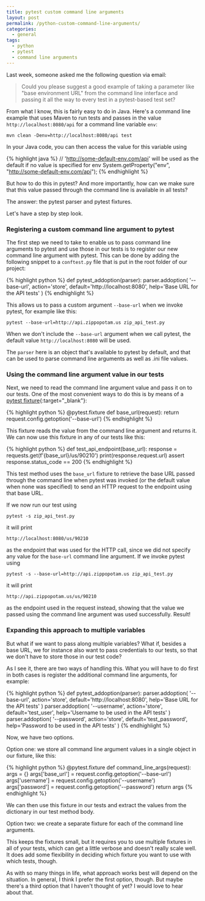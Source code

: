 ```yaml
---
title: pytest custom command line arguments
layout: post
permalink: /python-custom-command-line-arguments/
categories:
  - general
tags:
  - python
  - pytest
  - command line arguments
---
```

Last week, someone asked me the following question via email:

> Could you please suggest a good example of taking a parameter like "base environment URL" from the command line interface and passing it all the way to every test in a pytest-based test set?

From what I know, this is fairly easy to do in Java. Here's a command line example that uses Maven to run tests and passes in the value `http://localhost:8080/api` for a command line variable `env`:

```
mvn clean -Denv=http://localhost:8080/api test
```

In your Java code, you can then access the value for this variable using

{% highlight java %}
// 'http://some-default-env.com/api' will be used as the default if no value is specified for env
System.getProperty("env", "http://some-default-env.com/api");
{% endhighlight %}

But how to do this in pytest? And more importantly, how can we make sure that this value passed through the command line is available in all tests?

The answer: the pytest parser and pytest fixtures.

Let's have a step by step look.

### Registering a custom command line argument to pytest
The first step we need to take to enable us to pass command line arguments to pytest and use those in our tests is to register our new command line argument with pytest. This can be done by adding the following snippet to a `conftest.py` file that is put in the root folder of our project:

{% highlight python %}
def pytest_addoption(parser):
    parser.addoption(
        '--base-url', action='store', default='http://localhost:8080', help='Base URL for the API tests'
    )
{% endhighlight %}

This allows us to pass a custom argument `--base-url` when we invoke pytest, for example like this:

```
pytest --base-url=http://api.zippopotam.us zip_api_test.py
```

When we don't include the `--base-url` argument when we call pytest, the default value `http://localhost:8080` will be used.

The `parser` here is an object that's available to pytest by default, and that can be used to parse command line arguments as well as .ini file values.

### Using the command line argument value in our tests
Next, we need to read the command line argument value and pass it on to our tests. One of the most convenient ways to do this is by means of a [pytest fixture](https://docs.pytest.org/en/latest/explanation/fixtures.html){:target="_blank"}:

{% highlight python %}
@pytest.fixture
def base_url(request):
    return request.config.getoption('--base-url')
{% endhighlight %}

This fixture reads the value from the command line argument and returns it. We can now use this fixture in any of our tests like this:

{% highlight python %}
def test_api_endpoint(base_url):
    response = requests.get(f'{base_url}/us/90210')
    print(response.request.url)
    assert response.status_code == 200
{% endhighlight %}

This test method uses the `base_url` fixture to retrieve the base URL passed through the command line when pytest was invoked (or the default value when none was specified) to send an HTTP request to the endpoint using that base URL.

If we now run our test using

```pytest -s zip_api_test.py```

it will print

```http://localhost:8080/us/90210```

as the endpoint that was used for the HTTP call, since we did not specify any value for the `base-url` command line argument. If we invoke pytest using

```pytest -s --base-url=http://api.zippopotam.us zip_api_test.py```

it will print

```http://api.zippopotam.us/us/90210```

as the endpoint used in the request instead, showing that the value we passed using the command line argument was used successfully. Result!

### Expanding this approach to multiple variables
But what if we want to pass along multiple variables? What if, besides a base URL, we for instance also want to pass credentials to our tests, so that we don't have to store those in our test code?

As I see it, there are two ways of handling this. What you will have to do first in both cases is register the additional command line arguments, for example:

{% highlight python %}
def pytest_addoption(parser):
    parser.addoption(
        '--base-url', action='store', default='http://localhost:8080', help='Base URL for the API tests'
    )
    parser.addoption(
        '--username', action='store', default='test_user', help='Username to be used in the API tests'
    )
    parser.addoption(
        '--password', action='store', default='test_password', help='Password to be used in the API tests'
    )
{% endhighlight %}

Now, we have two options.

Option one: we store all command line argument values in a single object in our fixture, like this:

{% highlight python %}
@pytest.fixture
def command_line_args(request):
    args = {}
    args['base_url'] = request.config.getoption('--base-url')
    args['username'] = request.config.getoption('--username')
    args['password'] = request.config.getoption('--password')
    return args
{% endhighlight %}

We can then use this fixture in our tests and extract the values from the dictionary in our test method body.

Option two: we create a separate fixture for each of the command line arguments.

This keeps the fixtures small, but it requires you to use multiple fixtures in all of your tests, which can get a little verbose and doesn't really scale well. It does add some flexibility in deciding which fixture you want to use with which tests, though.

As with so many things in life, what approach works best will depend on the situation. In general, I think I prefer the first option, though. But maybe there's a third option that I haven't thought of yet? I would love to hear about that.